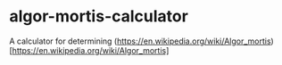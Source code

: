# algor-mortis-calculator
A calculator for determining (https://en.wikipedia.org/wiki/Algor_mortis)[https://en.wikipedia.org/wiki/Algor_mortis]
